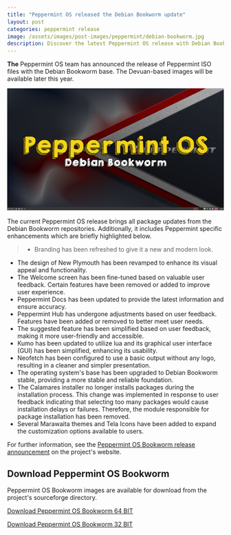 ```yaml
---
title: "Peppermint OS released the Debian Bookworm update"
layout: post
categories: peppermint release
image: /assets/images/post-images/peppermint/debian-bookworm.jpg
description: Discover the latest Peppermint OS release with Debian Bookworm base. Refreshed branding, enhanced design, simplified features, and more. Explore the new enhancements now!
---
```


**The** Peppermint OS team has announced the release of Peppermint ISO files with the Debian Bookworm base. The Devuan-based images will be available later this year. 

![Peppermint OS Debian Bookworm featured image](/assets/images/post-images/peppermint/debian-bookworm.jpg)

The current Peppermint OS release brings all package updates from the Debian Bookworm repositories. Additionally, it includes Peppermint specific enhancements which are briefly highlighted below.

> - Branding has been refreshed to give it a new and modern look.
- The design of New Plymouth has been revamped to enhance its visual appeal and functionality.
- The Welcome screen has been fine-tuned based on valuable user feedback. Certain features have been removed or added to improve user experience.
- Peppermint Docs has been updated to provide the latest information and ensure accuracy.
- Peppermint Hub has undergone adjustments based on user feedback. Features have been added or removed to better meet user needs.
- The suggested feature has been simplified based on user feedback, making it more user-friendly and accessible.
- Kumo has been updated to utilize lua and its graphical user interface (GUI) has been simplified, enhancing its usability.
- Neofetch has been configured to use a basic output without any logo, resulting in a cleaner and simpler presentation.
- The operating system's base has been upgraded to Debian Bookworm stable, providing a more stable and reliable foundation.
- The Calamares installer no longer installs packages during the installation process. This change was implemented in response to user feedback indicating that selecting too many packages would cause installation delays or failures. Therefore, the module responsible for package installation has been removed.
- Several Marawaita themes and Tela Icons have been added to expand the customization options available to users.

For further information, see the [Peppermint OS Bookworm release announcement](https://peppermintos.com/2023/07/peppermint-os-debian-release/) on the project's website.

## Download Peppermint OS Bookworm
Peppermint OS Bookworm images are available for download from the project's sourceforge directory.

<a href="https://sourceforge.net/projects/peppermintos/files/isos/PeppermintOS-Debian-64.iso/download" class="download">Download Peppermint OS Bookworm 64 BIT</a>

<a href="https://sourceforge.net/projects/peppermintos/files/isos/PeppermintOS-Debian-32.iso/download" class="download">Download Peppermint OS Bookworm 32 BIT</a>